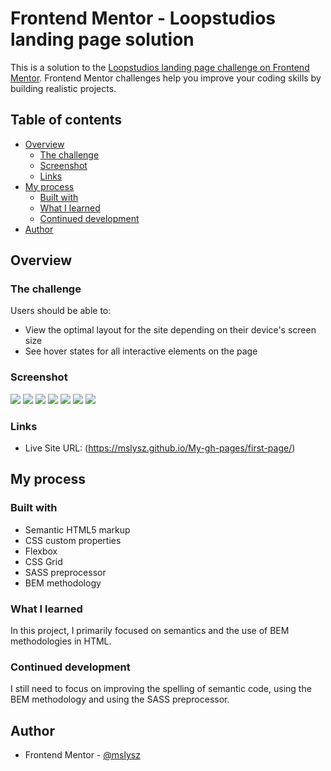 # Frontend Mentor - Loopstudios landing page solution

This is a solution to the [Loopstudios landing page challenge on Frontend Mentor](https://www.frontendmentor.io/challenges/loopstudios-landing-page-N88J5Onjw). Frontend Mentor challenges help you improve your coding skills by building realistic projects.

## Table of contents

- [Overview](#overview)
  - [The challenge](#the-challenge)
  - [Screenshot](#screenshot)
  - [Links](#links)
- [My process](#my-process)
  - [Built with](#built-with)
  - [What I learned](#what-i-learned)
  - [Continued development](#continued-development)
- [Author](#author)

## Overview

### The challenge

Users should be able to:

- View the optimal layout for the site depending on their device's screen size
- See hover states for all interactive elements on the page

### Screenshot

![](./images/screenshot1.png)
![](./images/screenshot2.png)
![](./images/screenshot3.png)
![](./images/screenmobile1.png)
![](./images/screenmobile2.png)
![](./images/screenmobile3.png)
![](./images/screenmobile4.png)

### Links

- Live Site URL: (https://mslysz.github.io/My-gh-pages/first-page/)

## My process

### Built with

- Semantic HTML5 markup
- CSS custom properties
- Flexbox
- CSS Grid
- SASS preprocessor
- BEM methodology

### What I learned

In this project, I primarily focused on semantics and the use of BEM methodologies in HTML.

### Continued development

I still need to focus on improving the spelling of semantic code, using the BEM methodology and using the SASS preprocessor.

## Author

- Frontend Mentor - [@mslysz](https://www.frontendmentor.io/profile/mslysz)
